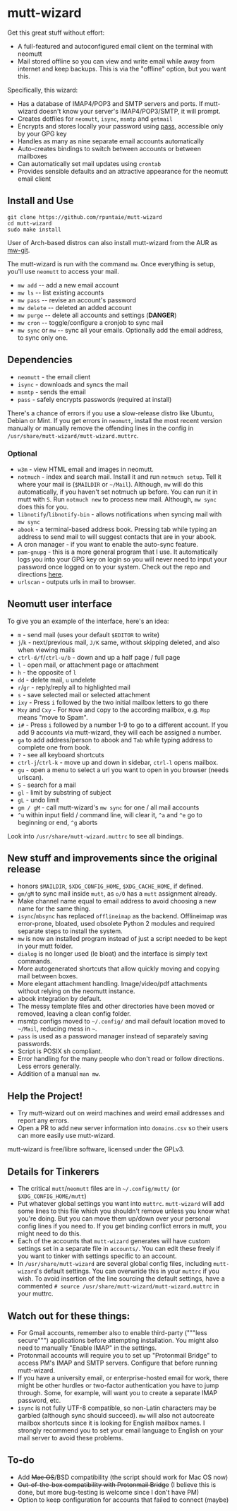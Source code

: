 # mutt-wizard

Get this great stuff without effort:

- A full-featured and autoconfigured email client on the terminal with neomutt
- Mail stored offline so you can view and write email while away from internet and keep backups.
  This is via the "offline" option, but you want this.

Specifically, this wizard:

- Has a database of IMAP4/POP3 and SMTP servers and ports. If mutt-wizard doesn't know your server's IMAP4/POP3/SMTP, it will prompt.
- Creates dotfiles for `neomutt`, `isync`, `msmtp` and `getmail`
- Encrypts and stores locally your password using [pass](https://www.passwordstore.org/), accessible only by your GPG key
- Handles as many as nine separate email accounts automatically
- Auto-creates bindings to switch between accounts or between mailboxes
- Can automatically set mail updates using `crontab`
- Provides sensible defaults and an attractive appearance for the neomutt email client

## Install and Use

```
git clone https://github.com/rpuntaie/mutt-wizard
cd mutt-wizard
sudo make install
```

User of Arch-based distros can also install mutt-wizard from the AUR as [mw-git](https://aur.archlinux.org/packages/mw-git/).

The mutt-wizard is run with the command `mw`.
Once everything is setup, you'll use `neomutt` to access your mail.

- `mw add` -- add a new email account
- `mw ls` -- list existing accounts
- `mw pass` -- revise an account's password
- `mw delete` -- deleted an added account
- `mw purge` -- delete all accounts and settings (**DANGER**)
- `mw cron` -- toggle/configure a cronjob to sync mail
- `mw sync` or `mw` -- sync all your emails. Optionally add the email address, to sync only one.

## Dependencies

- `neomutt` - the email client
- `isync` - downloads and syncs the mail
- `msmtp` - sends the email
- `pass` - safely encrypts passwords (required at install)

There's a chance of errors if you use a slow-release distro like Ubuntu, Debian or Mint.
If you get errors in `neomutt`, install the most recent version manually or manually remove the offending lines in the config in `/usr/share/mutt-wizard/mutt-wizard.muttrc`.

### Optional

- `w3m` - view HTML email and images in neomutt.
- `notmuch` - index and search mail.
  Install it and run `notmuch setup`.
  Tell it where your mail is (`$MAILDIR` or `~/Mail`).
  Although, `mw` will do this automatically, if you haven't set notmuch up before.
  You can run it in mutt with `S`.
  Run `notmuch new` to process new mail.
  Although, `mw sync` does this for you.
- `libnotify`/`libnotify-bin` - allows notifications when syncing mail with `mw sync`
- `abook` - a terminal-based address book.
  Pressing tab while typing an address to send mail to will suggest contacts that are in your abook.
- A cron manager - if you want to enable the auto-sync feature.
- `pam-gnupg` - this is a more general program that I use.
  It automatically logs you into your GPG key on login so you will never need to input your password once logged on to your system.
  Check out the repo and directions [here](https://github.com/cruegge/pam-gnupg).
- `urlscan` - outputs urls in mail to browser.

## Neomutt user interface

To give you an example of the interface, here's an idea:

- `m` - send mail (uses your default `$EDITOR` to write)
- `j`/`k` - next/previous mail, `J/K` same, without skipping deleted, and also when viewing mails
- `ctrl-d/f`/`ctrl-u/b` - down and up a half page / full page
- `l` - open mail, or attachment page or attachment
- `h` - the opposite of `l`
- `dd` - delete mail, `u` undelete
- `r`/`gr` - reply/reply all to highlighted mail
- `s` - save selected mail or selected attachment
- `ixy` - Press `i` followed by the two initial mailbox letters to go there
- `Mxy` and `Cxy` - For `M`ove and `C`opy to the according mailbox, e.g. `Msp` means "move to Spam".
- `i#` - Press `i` followed by a number 1-9 to go to a different account.
  If you add 9 accounts via mutt-wizard, they will each be assigned a number.
- `ga` to add address/person to abook and `Tab` while typing address to complete one from book.
- `?` - see all keyboard shortcuts
- `ctrl-j`/`ctrl-k` - move up and down in sidebar, `ctrl-l` opens mailbox.
- `gu` - open a menu to select a url you want to open in you browser (needs urlscan).
- `S` - search for a mail
- `gl` - limit by substring of subject
- `gL` - undo limit
- `gm / gM` - call mutt-wizard's `mw sync` for one / all mail accounts
- `^u` within input field / command line, will clear it, `^a` and `^e` go to beginning or end, `^g` aborts

Look into `/usr/share/mutt-wizard.muttrc` to see all bindings.

## New stuff and improvements since the original release

- honors `$MAILDIR`, `$XDG_CONFIG_HOME`, `$XDG_CACHE_HOME`, if defined.
- `gm/gM` to sync mail inside `mutt`, as `o/O` has a `mutt` assignment already.
- Make channel name equal to email address to avoid choosing a new name for the same thing.
- `isync`/`mbsync` has replaced `offlineimap` as the backend.
  Offlineimap was error-prone, bloated, used obsolete Python 2 modules and required separate steps to install the system.
- `mw` is now an installed program instead of just a script needed to be kept in your mutt folder.
- `dialog` is no longer used (le bloat) and the interface is simply text commands.
- More autogenerated shortcuts that allow quickly moving and copying mail between boxes.
- More elegant attachment handling.
  Image/video/pdf attachments without relying on the neomutt instance.
- abook integration by default.
- The messy template files and other directories have been moved or removed, leaving a clean config folder.
- msmtp configs moved to `~/.config/` and mail default location moved to `~/Mail`, reducing mess in `~`.
- `pass` is used as a password manager instead of separately saving passwords.
- Script is POSIX sh compliant.
- Error handling for the many people who don't read or follow directions.
  Less errors generally.
- Addition of a manual `man mw`.

## Help the Project!

- Try mutt-wizard out on weird machines and weird email addresses and report any errors.
- Open a PR to add new server information into `domains.csv` so their users can more easily use mutt-wizard.

mutt-wizard is free/libre software, licensed under the GPLv3.

## Details for Tinkerers

- The critical `mutt`/`neomutt` files are in `~/.config/mutt/` (or `$XDG_CONFIG_HOME/mutt`)
- Put whatever global settings you want into `muttrc`.
  `mutt-wizard` will add some lines to this file which you shouldn't remove unless you know what you're doing.
  But you can move them up/down over your personal config lines if you need to.
  If you get binding conflict errors in mutt, you might need to do this.
- Each of the accounts that `mutt-wizard` generates will have custom settings set in a separate file in `accounts/`.
  You can edit these freely if you want to tinker with settings specific to an account.
- In `/usr/share/mutt-wizard` are several global config files, including `mutt-wizard`'s default settings.
  You can overwride this in your `muttrc` if you wish.
  To avoid insertion of the line sourcing the default settings,
  have a commented `# source /usr/share/mutt-wizard/mutt-wizard.muttrc` in your muttrc.

## Watch out for these things:

- For Gmail accounts, remember also to enable third-party ("""less secure""") applications before attempting installation.
  You might also need to manually "Enable IMAP" in the settings.
- Protonmail accounts will require you to set up "Protonmail Bridge" to access PM's IMAP and SMTP servers.
  Configure that before running mutt-wizard.
- If you have a university email, or enterprise-hosted email for work, there might be other hurdles or two-factor authentication you have to jump through.
  Some, for example, will want you to create a separate IMAP password, etc.
- `isync` is not fully UTF-8 compatible, so non-Latin characters may be garbled (although sync should succeed).
  `mw` will also not autocreate mailbox shortcuts since it is looking for English mailbox names.
  I strongly recommend you to set your email language to English on your mail server to avoid these problems.

## To-do

- Add ~~Mac OS~~/BSD compatibility (the script should work for Mac OS now)
- ~~Out-of-the-box compatibility with Protonmail Bridge~~ (I believe this is done, but more bug-testing is welcome since I don't have PM)
- Option to keep configuration for accounts that failed to connect (maybe)
